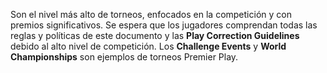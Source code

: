 Son el nivel más alto de torneos, enfocados en la competición y con premios significativos. Se espera que los jugadores comprendan todas las reglas y políticas de este documento y las **Play Correction Guidelines** debido al alto nivel de competición. Los **Challenge Events** y **World Championships** son ejemplos de torneos Premier Play.